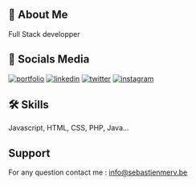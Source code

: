 
## 🚀 About Me
Full Stack developper
## 🔗 Socials Media
[![portfolio](https://img.shields.io/badge/mon_portfolio-000?style=for-the-badge&logo=ko-fi&logoColor=white)](https://sebastienmerv.be)
[![linkedin](https://img.shields.io/badge/linkedin-0A66C2?style=for-the-badge&logo=linkedin&logoColor=white)](https://www.linkedin.com/sebastienmerv)
[![twitter](https://img.shields.io/badge/twitter-1DA1F2?style=for-the-badge&logo=twitter&logoColor=white)](https://twitter.com/sebastienmerv)
[![instagram](https://img.shields.io/badge/instagram-db0413?style=for-the-badge&logo=instagram&logoColor=white)](https://instagram.com/sebastienmerv)

## 🛠 Skills
Javascript, HTML, CSS, PHP, Java...


## Support

For any question contact me : info@sebastienmerv.be
